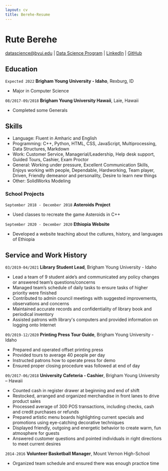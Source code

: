 ```yaml
---
layout: cv
title: Berehe-Resume
---
```

# Rute Berehe

<div id="webaddress">
<a href="datascience@byui.edu">datascience@byui.edu</a>
| <a href="https://byuidatascience.github.io/development.html">Data Science Program</a>
| <a href="https://www.linkedin.com/in/ruth-berehe-3b55ab160">LinkedIn</a>
| <a href="https://github.com/byuids-resumes">GitHub</a>
</div>

<!-- https://www.monique.tech/the-art-of-markdown -->

## Education

`Expected 2022`
__Brigham Young University - Idaho__, Rexburg, ID

- Major in Computer Science 

`08/2017-09/2018`
__Brigham Young University Hawaii__, Laie, Hawaii

- Completed some Generals 

## Skills

- Language: Fluent in Amharic and English 
- Programming: C++, Python, HTML, CSS, JavaScript, Multiprocessing, Data Structures, Markdown
- Work: Customer Service, Managerial/Leadership, Help desk support, Guided Tours, Cashier, Exam Proctor
- General: Working under pressure, Excellent Communication Skills, Enjoys working with people, Dependable, Hardworking, Team player, Driven, Friendly demeanor and personality, Desire to learn new things
- Other: SolidWorks Modeling

### School Projects

`September 2018 - December 2018`
__Asteroids Project__

- Used classes to recreate the game Asteroids in C++

`September 2020 - December 2020`
__Ethiopia Website__

- Developed a website teaching about the cutlures, history, and languages of Ethiopia 

## Service and Work History

`03/2019-04/2021`
__Library Student Lead__, Brigham Young University - Idaho
- Lead a team of 9 student aide’s and communicated any policy changes or answered team’s questions/concerns
- Managed team’s schedule of daily tasks to ensure tasks of higher priority were finished
- Contributed to admin council meetings with suggested improvements, observations and concerns
- Maintained accurate records and confidentiality of library book and periodical inventory
- Assisted patrons with library's computers and provided information on logging onto Internet

`09/2019-12/2020`
__Printing Press Tour Guide__, Brigham Young University - Idaho 
- Prepared and operated offset printing press 
- Provided tours to average 40 people per day
- Instructed patrons how to operate press for demo
- Ensured proper closing procedure was followed at end of day

`09/2017-06/2018`
__University Cafeteria - Cashier__, Brigham Young University – Hawaii
- Counted cash in register drawer at beginning and end of shift
- Restocked, arranged and organized merchandise in front lanes to drive product sales
- Processed average of 300 POS transactions, including checks, cash and credit purchases or refunds
- Prepared artistic menu boards highlighting current specials and promotions using eye-catching decorative techniques
- Displayed friendly, outgoing and energetic behavior to create warm, fun atmosphere for guests
- Answered customer questions and pointed individuals in right directions to meet current desires


`2014-2016`
__Volunteer Basketball Manager__, Mount Vernon High-School 

- Organized team schedule and ensured there was enough practice time 

<!-- ### Footer

Last updated: July 2021 -->


